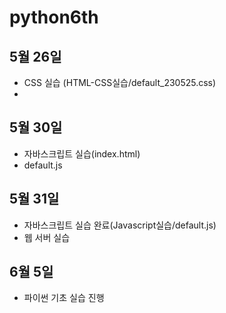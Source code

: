 # python6th

## 5월 26일
- CSS 실습 (HTML-CSS실습/default_230525.css)
- 
## 5월 30일
- 자바스크립트 실습(index.html)
- default.js

## 5월 31일
- 자바스크립트 실습 완료(Javascript실습/default.js)
- 웹 서버 실습

## 6월 5일
- 파이썬 기초 실습 진행